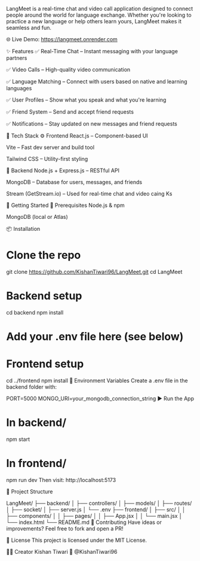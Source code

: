 LangMeet is a real-time chat and video call application designed to connect people around the world for language exchange. Whether you're looking to practice a new language or help others learn yours, LangMeet makes it seamless and fun.

🌐 Live Demo: https://langmeet.onrender.com

✨ Features
✅ Real-Time Chat – Instant messaging with your language partners
 
✅ Video Calls – High-quality video communication

✅ Language Matching – Connect with users based on native and learning languages

✅ User Profiles – Show what you speak and what you're learning

✅ Friend System – Send and accept friend requests

✅ Notifications – Stay updated on new messages and friend requests

🧰 Tech Stack
⚙️ Frontend
React.js – Component-based UI

Vite – Fast dev server and build tool

Tailwind CSS – Utility-first styling

🔧 Backend
Node.js + Express.js – RESTful API

MongoDB – Database for users, messages, and friends

Stream (GetStream.io) – Used for real-time chat and video caing Ks

🚀 Getting Started
🔄 Prerequisites
Node.js & npm

MongoDB (local or Atlas)

📦 Installation
# Clone the repo
git clone https://github.com/KishanTiwari96/LangMeet.git
cd LangMeet

# Backend setup
cd backend
npm install
# Add your .env file here (see below)

# Frontend setup
cd ../frontend
npm install
🔐 Environment Variables
Create a .env file in the backend folder with:

PORT=5000
MONGO_URI=your_mongodb_connection_string
▶️ Run the App
# In backend/
npm start

# In frontend/
npm run dev
Then visit: http://localhost:5173

📁 Project Structure

LangMeet/
├── backend/
│   ├── controllers/
│   ├── models/
│   ├── routes/
│   ├── socket/
│   ├── server.js
│   └── .env
├── frontend/
│   ├── src/
│   │   ├── components/
│   │   ├── pages/
│   │   ├── App.jsx
│   │   └── main.jsx
│   └── index.html
└── README.md
🤝 Contributing
Have ideas or improvements? Feel free to fork and open a PR!

📄 License
This project is licensed under the MIT License.

🙋‍♂️ Creator
Kishan Tiwari
🔗 @KishanTiwari96
